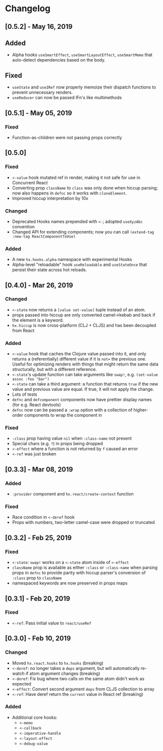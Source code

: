 # Changelog

## [0.5.2] - May 16, 2019

## Added

- Alpha hooks `useSmartEffect`, `useSmartLayoutEffect`, `useSmartMemo` that auto-detect 
dependencies based on the body.

## Fixed

- `useState` and `useIRef` now properly memoize their dispatch functions to prevent
unnecessary renders.
- `useReducer` can now be passed IFn's like multimethods

## [0.5.1] - May 05, 2019

### Fixed

- Function-as-children were not passing props correctly

## [0.5.0]

### Fixed

- `<-value` hook mutated ref in render, making it not safe for use in Concurrent React
- Converting prop `className` to `class` was only done when hiccup parsing; now also happens in `defnc`
so it works with `cloneElement`.
- Improved hiccup interpretation by 10x

### Changed

- Deprecated Hooks names prepended with `<-`; adopted `useXyzAbc` convention
- Changed API for extending components; now you can call `(extend-tag :new-tag ReactComponentToUse)`

### Added

- A new `hx.hooks.alpha` namespace with experimental Hooks
- Alpha-level "reloadable" hook `useReloadable` and `useStateOnce` that persist
their state across hot reloads.


## [0.4.0] - Mar 26, 2019

### Changed

- `<-state` now returns a `[value set-value]` tuple instead of an atom.
- props passed into hiccup are only converted camel->kebab and back if the element is a keyword.
- `hx.hiccup` is now cross-platform (CLJ + CLJS) and has been decoupled from React

### Added

- `<-value` hook that caches the Clojure value passed into it, and only returns a
(referentially) different value if it is `not=` the previous one. Useful for 
optimizing renders with things that might return the same data structurally, but
with a different reference.
- `<-state`'s update function can take arguments like `swap!`, e.g. `(set-value assoc :foo "bar")`
- `<-state` can take a third argument: a function that returns `true` if the new
value and previous value are equal. If true, it will not apply the change.
- Lots of tests
- `defnc` and `defcomponent` components now have prettier display names (for e.g. React devtools)
- `defnc` now can be passed a `:wrap` option with a collection of higher-order 
components to wrap the component in

### Fixed

- `:class` prop having value `nil` when `:class-name` not present
- Special chars (e.g. `?`) in props being dropped
- `<-effect` where a function is not returned by `f` caused an error
- `<-ref` was just broken

## [0.3.3] - Mar 08, 2019

### Added

- `:provider` component and `hx.react/create-context` function

### Fixed

- Race condition in `<-deref` hook
- Props with numbers, two-letter camel-case were dropped or truncated


## [0.3.2] - Feb 25, 2019

### Fixed

- `<-state`: `swap!` works on a `<-state` atom inside of `<-effect`
- `className` prop is available as either `:class` or `:class-name` when 
parsing props in `defnc` to provide parity with hiccup parser's conversion of
`:class` prop to `className`
- namespaced keywords are now preserved in props maps

## [0.3.1] - Feb 20, 2019

### Fixed

- `<-ref`: Pass initial value to `react/useRef`

## [0.3.0] - Feb 10, 2019

### Changed

- Moved `hx.react.hooks` to `hx.hooks` (breaking)
- `<-deref`: no longer takes a `deps` argument, but will automatically re-watch
if atom argument changes (breaking)
- `<-deref`: Fix bug where two calls on the same atom didn't work as expected
- `<-effect`: Convert second argument `deps` from CLJS collection to array
- `<-ref`: Have deref return the `current` value in React ref (breaking)

### Added

- Additional core hooks:
  - `<-memo`
  - `<-callback`
  - `<-imperative-handle`
  - `<-layout-effect`
  - `<-debug-value`
